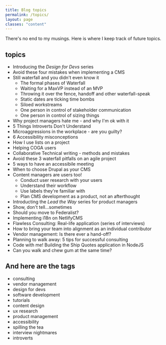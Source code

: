 ```yaml
---
title: Blog topics
permalink: /topics/
layout: page
classes: "content"
---
```


There's no end to my musings. Here is where I keep track of future topics.

## topics

* Introducing the _Design for Devs_ series
* Avoid these four mistakes when implementing a CMS
* Still waterfall and you didn't even know it
  * The formal phases of Waterfall
  * Waiting for a MaxVP instead of an MVP
  * Throwing it over the fence, handoff and other waterfall-speak
  * Static dates are ticking time bombs
  * Siloed workstreams
  * One person in control of stakeholder communication
  * One person in control of sizing things
* Why project managers hate me - and why I'm ok with it
* 5 Things Introverts Don't Understand
* Microaggressions in the workplace - are you guilty?
* 6 Accessibility misconceptions
* How I use lists on a project
* Helping COGA users
* Collaborative Technical writing - methods and mistakes
* Avoid these 3 waterfall pitfalls on an agile project
* 5 ways to have an accessibile meeting
* When to choose Drupal as your CMS
* Content managers are users too!
  * Conduct user research with your users
  * Understand their workflow
  * Use labels they're familiar with
  * Plan CMS development as a product, not an afterthought
* Introducting the _Lead the Way_ series for product managers
* Show, don't tell...sometimes
* Should you move to Federalist?
* Implementing i18n on NetlifyCMS
* Flawless Consulting: Real-life application (series of interviews)
* How to bring your team into alignment as an individual contributor
* Vendor management: Is there ever a hand-off?
* Planning to walk away: 5 tips for successful consulting
* Code with me! Building the Ship Quotes application in NodeJS
* Can you walk and chew gum at the same time?

## And here are the tags

* consulting
* vendor management
* design for devs
* software development
* tutorials
* content design
* ux research
* product management
* accessibility
* spilling the tea
* interview nightmares
* introverts
